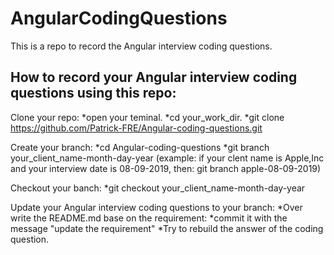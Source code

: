 # AngularCodingQuestions

This is a repo to record the Angular interview coding questions.

## How to record your Angular interview coding questions using this repo:

Clone your repo:
*open your teminal.
*cd your_work_dir.
\*git clone https://github.com/Patrick-FRE/Angular-coding-questions.git

Create your branch:
*cd Angular-coding-questions
*git branch your_client_name-month-day-year
(example:
if your clent name is Apple,Inc and your interview date is 08-09-2019, then:
git branch apple-08-09-2019)

Checkout your banch:
\*git checkout your_client_name-month-day-year

Update your Angular interview coding questions to your branch:
*Over write the README.md base on the requirement:
*commit it with the message "update the requirement"
\*Try to rebuild the answer of the coding question.
